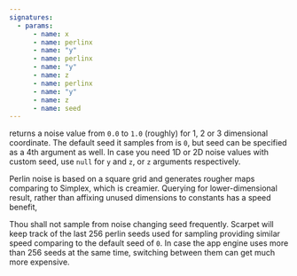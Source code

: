 ```yaml
---
signatures:
  - params:
      - name: x
      - name: perlinx
      - name: "y"
      - name: perlinx
      - name: "y"
      - name: z
      - name: perlinx
      - name: "y"
      - name: z
      - name: seed
---
```


returns a noise value from `0.0` to `1.0` (roughly) for 1, 2 or 3 dimensional
coordinate. The default seed it samples from is `0`, but seed can be specified
as a 4th argument as well. In case you need 1D or 2D noise values with custom
seed, use `null` for `y` and `z`, or `z` arguments respectively.

Perlin noise is based on a square grid and generates rougher maps comparing to
Simplex, which is creamier. Querying for lower-dimensional result, rather than
affixing unused dimensions to constants has a speed benefit,

Thou shall not sample from noise changing seed frequently. Scarpet will keep
track of the last 256 perlin seeds used for sampling providing similar speed
comparing to the default seed of `0`. In case the app engine uses more than 256
seeds at the same time, switching between them can get much more expensive.
